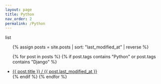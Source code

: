 ```yaml
---
layout: page
title: Python
nav_order: 2
permalink: /Python
---
```

list
<ul>
  {% assign posts = site.posts | sort: "last_modified_at" | reverse %}
  
  {% for post in posts %}
    {% if post.tags contains "Python" or post.tags contains "Django" %}
    <li>
      <a href="{{ post.url }}">{{ post.title }} / {{ post.last_modified_at }}</a>
    </li>
    {% endif %}
  {% endfor %}
</ul>